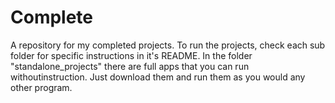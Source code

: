 Complete
========

A repository for my completed projects. To run the projects, check each sub folder for specific instructions in it's README.
In the folder "standalone_projects" there are full apps that you can run withoutinstruction. Just download them and run them as you would any other program.
